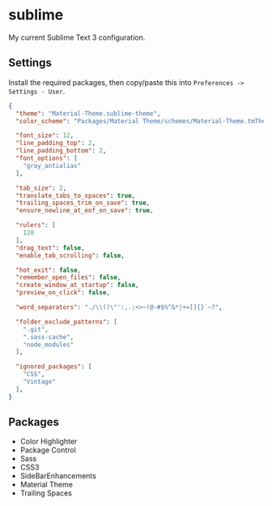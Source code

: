 # sublime

My current Sublime Text 3 configuration.

## Settings

Install the required packages, then copy/paste this into `Preferences -> Settings - User`.

```json
{
  "theme": "Material-Theme.sublime-theme",
  "color_scheme": "Packages/Material Theme/schemes/Material-Theme.tmTheme",

  "font_size": 12,
  "line_padding_top": 2,
  "line_padding_bottom": 2,
  "font_options": [
    "gray_antialias"
  ],

  "tab_size": 2,
  "translate_tabs_to_spaces": true,
  "trailing_spaces_trim_on_save": true,
  "ensure_newline_at_eof_on_save": true,

  "rulers": [
    120
  ],
  "drag_text": false,
  "enable_tab_scrolling": false,

  "hot_exit": false,
  "remember_open_files": false,
  "create_window_at_startup": false,
  "preview_on_click": false,

  "word_separators": "./\\()\"':,.;<>~!@-#$%^&*|+=[]{}`~?",

  "folder_exclude_patterns": [
    ".git",
    ".sass-cache",
    "node_modules"
  ],

  "ignored_packages": [
    "CSS",
    "Vintage"
  ],
}
```

## Packages

* Color Highlighter
* Package Control
* Sass
* CSS3
* SideBarEnhancements
* Material Theme
* Trailing Spaces
